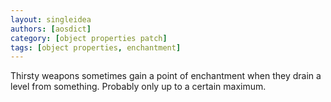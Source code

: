 ```yaml
---
layout: singleidea
authors: [aosdict]
category: [object properties patch]
tags: [object properties, enchantment]
---
```

Thirsty weapons sometimes gain a point of enchantment when they drain a level from something. Probably only up to a certain maximum.
